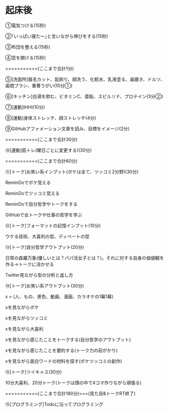 # 起床後

 ①電気つける(15秒)

 ②｢いっぱい寝た～｣と言いながら伸びをする(15秒)

 ③布団を整える(15秒)

 ④窓を開ける(15秒)

===========(ここまで合計1分)

 ⑤[洗面所]眉毛カット、髭剃り、顔洗う、化粧水、乳液塗る、歯磨き、ドルツ、歯間ブラシ、重曹うがい(10分①)

 ⑥[キッチン]白湯を飲む、ビタミンC、亜鉛、スピルリナ、プロテイン(3分②)

 ⑦[運動]IHHI(10分)

 ⑧[運動]身体ストレッチ、顔ストレッチ(4分)
 
 ⑨GitHubアファメーション文章を読み、目標をイメージ(2分)
 
 ===========(ここまで合計30分)
 
 ⑩[運動]筋トレ(曜日ごとに変更する)(30分)
 
 ===========(ここまで合計60分)
 
 ⑪[トーク]お笑い系インプット(ボケは全て、ツッコミ2分野)(30分)
 
   ReminDoでボケ覚える
 
   ReminDoでツッコミ覚える
 
   ReminDoで自分哲学やトークをする
 
   GitHubで女トークや仕事の哲学を学ぶ

 ⑫[トーク]フォーマットの記憶インプット(10分)
 
   ウケる技術、大喜利の型、ディベートの型
 
 ⑬[トーク]自分哲学アウトプット(20分)
 
   日常の森羅万象(優しいとは？パパ活女子とは？)。それに対する自身の価値観を作る→トークに活かせる
 
   Twitter見ながら型の分析と返し方

 ⑭[トーク]お笑い系アウトプット(30分)
 
   x = (人、もの、景色、動画、漫画、カラオケの1幕1幕)
   
   xを見ながらボケ
 
   xを見ながらツッコミ
 
   xを見ながら大喜利
 
   xを見ながら感じたことをトークする(自分哲学のアウトプット)
 
   xを見ながら感じたことを要約する(トーク力の前がかり)
 
   xを見ながら面白ワードの材料を探す(ボケツッコミの創作)
 
 ⑮[トーク]ツイキャス(30分)
 
   10分大喜利、20分トーク(トークは頭の中で4コマ作りながら頑張る)
 
 ===========(ここまで合計180分)===(見た目&トークRT終了)

 ⑮[プログラミング]Todoに沿ってプログラミング


